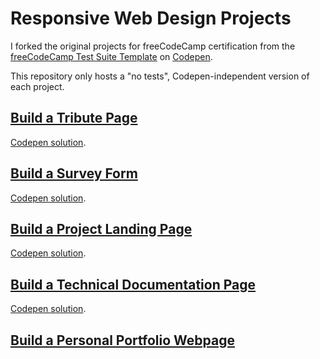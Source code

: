 # Responsive Web Design Projects

I forked the original projects for freeCodeCamp certification from the [freeCodeCamp Test Suite Template](https://codepen.io/freeCodeCamp/pen/MJjpwO) on [Codepen](https://codepen.io).

This repository only hosts a "no tests", Codepen-independent version of each project.

## [Build a Tribute Page](https://www.freecodecamp.org/learn/responsive-web-design/responsive-web-design-projects/build-a-tribute-page)

[Codepen solution](https://codepen.io/bgbraithwaite/pen/BOyKZN).

## [Build a Survey Form](https://www.freecodecamp.org/learn/responsive-web-design/responsive-web-design-projects/build-a-survey-form)

[Codepen solution](https://codepen.io/bgbraithwaite/pen/vzPrRY).

## [Build a Project Landing Page](https://www.freecodecamp.org/learn/responsive-web-design/responsive-web-design-projects/build-a-product-landing-page)

[Codepen solution](https://codepen.io/bgbraithwaite/pen/pQrzNx).

## [Build a Technical Documentation Page](https://www.freecodecamp.org/learn/responsive-web-design/responsive-web-design-projects/build-a-technical-documentation-page)

[Codepen solution](https://codepen.io/bgbraithwaite/pen/pobqaWM).

## [Build a Personal Portfolio Webpage](https://www.freecodecamp.org/learn/responsive-web-design/responsive-web-design-projects/build-a-personal-portfolio-webpage)
